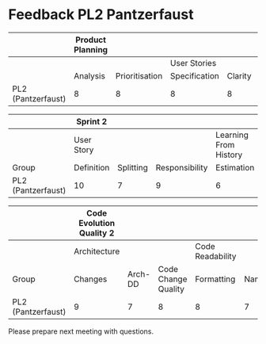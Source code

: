 # Feedback PL2 Pantzerfaust

|  | Product Planning |  |  |  |  |
|-------------------------------------|------------------|----------------|---------------|---------|---------|
|  |  |  | User Stories |  |  |
|  | Analysis | Prioritisation | Specification | Clarity | Roadmap |
| PL2 (Pantzerfaust) | 8 | 8 | 8 | 8 | 7 |

|  | Sprint 2 |  |  |  |  |  |
|-------------------------------------|------------|-----------|----------------|-----------------------|----------------|------------|
|  | User Story |  |  | Learning From History |  |  |
| Group | Definition | Splitting | Responsibility | Estimation | Prioritisation | Reflection |
| PL2 (Pantzerfaust) | 10 | 7 | 9 | 6 | 8 | 7 |

|  | Code Evolution Quality 2 |  |  |  |  |  |  |  |  |  |  |
|-------------------------------------|--------------------------|---------|---------------------|------------------|--------|----------|------------------------|---------|---------|------------------------|-------------|
|  | Architecture |  |  | Code Readability |  |  | Continuous Integration |  |  | Pull-based Development |  |
| Group | Changes | Arch-DD | Code Change Quality | Formatting | Naming | Comments | Building | Testing | Tooling | Branching | Code Review |
| PL2 (Pantzerfaust) | 9 | 7 | 8 | 8 | 7 | 7 | 5 | 1 | 1 | 10 | 9 |

Please prepare next meeting with questions.